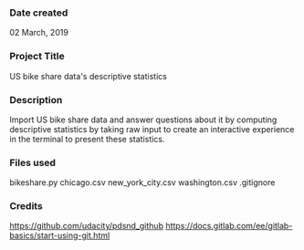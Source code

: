 ### Date created
02 March, 2019

### Project Title
US bike share data's descriptive statistics

### Description
Import US bike share data and answer questions about it by computing descriptive statistics by taking raw input to create an interactive experience in the terminal to present these statistics.

### Files used
bikeshare.py
chicago.csv
new_york_city.csv
washington.csv
.gitignore

### Credits
https://github.com/udacity/pdsnd_github
https://docs.gitlab.com/ee/gitlab-basics/start-using-git.html

